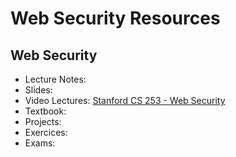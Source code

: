 # Web Security Resources

## Web Security

- Lecture Notes:
- Slides:
- Video Lectures: [Stanford CS 253 - Web Security](https://web.stanford.edu/class/cs253/)
- Textbook:
- Projects:
- Exercices:
- Exams:

